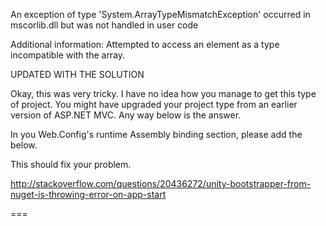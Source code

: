 An exception of type 'System.ArrayTypeMismatchException' occurred in mscorlib.dll but was not handled in user code

Additional information: Attempted to access an element as a type incompatible with the array.

UPDATED WITH THE SOLUTION

Okay, this was very tricky. I have no idea how you manage to get this type of project. You might have upgraded your project type from an earlier version of ASP.NET MVC. Any way below is the answer.

In you Web.Config's runtime Assembly binding section, please add the below.

<dependentAssembly>
    <assemblyIdentity name="System.Web.Mvc" publicKeyToken="31bf3856ad364e35" />
    <bindingRedirect oldVersion="1.0.0.0-5.0.0.0" newVersion="5.0.0.0" />
</dependentAssembly>
This should fix your problem.

http://stackoverflow.com/questions/20436272/unity-bootstrapper-from-nuget-is-throwing-error-on-app-start

===
